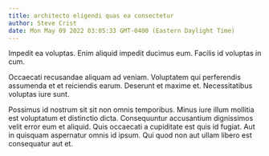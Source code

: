 ```yaml
---
title: architecto eligendi quas ea consectetur
author: Steve Crist
date: Mon May 09 2022 03:05:33 GMT-0400 (Eastern Daylight Time)
---
```

Impedit ea voluptas. Enim aliquid impedit ducimus eum. Facilis id voluptas in cum.

 Occaecati recusandae aliquam ad veniam. Voluptatem qui perferendis assumenda et et reiciendis earum. Deserunt et maxime et. Necessitatibus voluptas iure sunt.

 Possimus id nostrum sit sit non omnis temporibus. Minus iure illum mollitia est voluptatum et distinctio dicta. Consequuntur accusantium dignissimos velit error eum et aliquid. Quis occaecati a cupiditate est quis id fugiat. Aut in quisquam aspernatur omnis id ipsum. Qui quod non aut ullam libero est consequatur aut et.